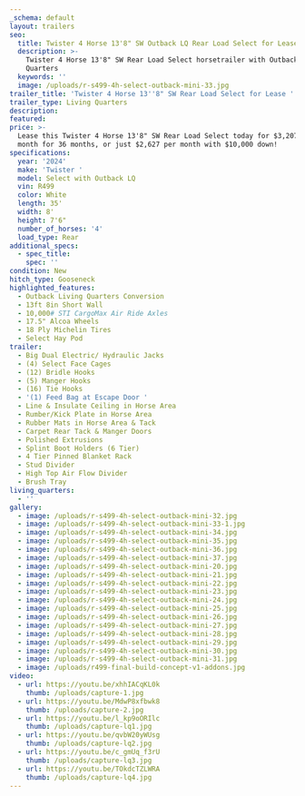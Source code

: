 ```yaml
---
_schema: default
layout: trailers
seo:
  title: Twister 4 Horse 13'8" SW Outback LQ Rear Load Select for Lease
  description: >-
    Twister 4 Horse 13'8" SW Rear Load Select horsetrailer with Outback Living
    Quarters
  keywords: ''
  image: /uploads/r-s499-4h-select-outback-mini-33.jpg
trailer_title: 'Twister 4 Horse 13''8" SW Rear Load Select for Lease '
trailer_type: Living Quarters
description:
featured:
price: >-
  Lease this Twister 4 Horse 13'8" SW Rear Load Select today for $3,207 per
  month for 36 months, or just $2,627 per month with $10,000 down! 
specifications:
  year: '2024'
  make: 'Twister '
  model: Select with Outback LQ
  vin: R499
  color: White
  length: 35'
  width: 8'
  height: 7'6"
  number_of_horses: '4'
  load_type: Rear
additional_specs:
  - spec_title:
    spec: ''
condition: New
hitch_type: Gooseneck
highlighted_features:
  - Outback Living Quarters Conversion
  - 13ft 8in Short Wall
  - 10,000# STI CargoMax Air Ride Axles
  - 17.5" Alcoa Wheels
  - 18 Ply Michelin Tires
  - Select Hay Pod
trailer:
  - Big Dual Electric/ Hydraulic Jacks
  - (4) Select Face Cages
  - (12) Bridle Hooks
  - (5) Manger Hooks
  - (16) Tie Hooks
  - '(1) Feed Bag at Escape Door '
  - Line & Insulate Ceiling in Horse Area
  - Rumber/Kick Plate in Horse Area
  - Rubber Mats in Horse Area & Tack
  - Carpet Rear Tack & Manger Doors
  - Polished Extrusions
  - Splint Boot Holders (6 Tier)
  - 4 Tier Pinned Blanket Rack
  - Stud Divider
  - High Top Air Flow Divider
  - Brush Tray
living_quarters:
  - ''
gallery:
  - image: /uploads/r-s499-4h-select-outback-mini-32.jpg
  - image: /uploads/r-s499-4h-select-outback-mini-33-1.jpg
  - image: /uploads/r-s499-4h-select-outback-mini-34.jpg
  - image: /uploads/r-s499-4h-select-outback-mini-35.jpg
  - image: /uploads/r-s499-4h-select-outback-mini-36.jpg
  - image: /uploads/r-s499-4h-select-outback-mini-37.jpg
  - image: /uploads/r-s499-4h-select-outback-mini-20.jpg
  - image: /uploads/r-s499-4h-select-outback-mini-21.jpg
  - image: /uploads/r-s499-4h-select-outback-mini-22.jpg
  - image: /uploads/r-s499-4h-select-outback-mini-23.jpg
  - image: /uploads/r-s499-4h-select-outback-mini-24.jpg
  - image: /uploads/r-s499-4h-select-outback-mini-25.jpg
  - image: /uploads/r-s499-4h-select-outback-mini-26.jpg
  - image: /uploads/r-s499-4h-select-outback-mini-27.jpg
  - image: /uploads/r-s499-4h-select-outback-mini-28.jpg
  - image: /uploads/r-s499-4h-select-outback-mini-29.jpg
  - image: /uploads/r-s499-4h-select-outback-mini-30.jpg
  - image: /uploads/r-s499-4h-select-outback-mini-31.jpg
  - image: /uploads/r499-final-build-concept-v1-addons.jpg
video:
  - url: https://youtu.be/xhhIACqKL0k
    thumb: /uploads/capture-1.jpg
  - url: https://youtu.be/MdwP8xfbwk8
    thumb: /uploads/capture-2.jpg
  - url: https://youtu.be/l_kp9oORIlc
    thumb: /uploads/capture-lq1.jpg
  - url: https://youtu.be/qvbW20yWUsg
    thumb: /uploads/capture-lq2.jpg
  - url: https://youtu.be/c_gmUq_f3rU
    thumb: /uploads/capture-lq3.jpg
  - url: https://youtu.be/TOkdcTZLWRA
    thumb: /uploads/capture-lq4.jpg
---
```

